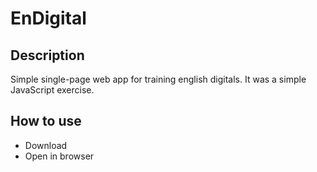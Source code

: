 # EnDigital
Description
-----------
Simple single-page web app for training english digitals. It was a simple JavaScript exercise.

How to use
----------
- Download
- Open in browser 
